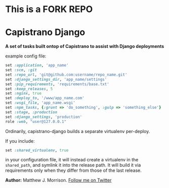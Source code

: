 # This is a FORK REPO
# Capistrano Django

**A set of tasks built ontop of Capistrano to assist with Django deployments**

example config file:

``` ruby
set :application, 'app_name'
set :scm, :git
set :repo_url, 'git@github.com:username/repo_name.git'
set :django_settings_dir, 'app_name/settings'
set :pip_requirements, 'requirements/base.txt'
set :keep_releases, 5
set :nginx, true
set :deploy_to, '/www/app_name.com'
set :wsgi_file, 'app_name.wsgi'
set :npm_tasks, {:grunt => 'do_something', :gulp => 'something_else'}
set :stage, :production
set :django_settings, 'production'
role :web, "user@127.0.0.1"
```

Ordinarily, capistrano-django builds a separate virtualenv per-deploy.

If you include:
``` ruby
set :shared_virtualenv, true
```
in your configuration file, it will instead create a virtualenv in the `shared_path`, and
symlink it into the release path.  It will build it via requirements only when they differ
from those of the last release.

**Author:** Matthew J. Morrison.  [Follow me on Twitter](https://twitter.com/mattjmorrison)
